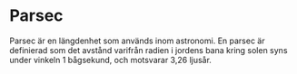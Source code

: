 # Parsec

Parsec är en längdenhet som används inom astronomi. En parsec är definierad som
det avstånd varifrån radien i jordens bana kring solen syns under vinkeln 1
bågsekund, och motsvarar 3,26 ljusår.
